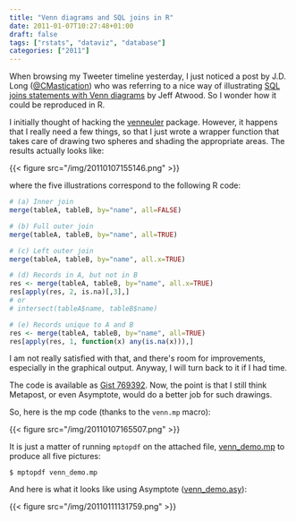 ```yaml
---
title: "Venn diagrams and SQL joins in R"
date: 2011-01-07T10:27:48+01:00
draft: false
tags: ["rstats", "dataviz", "database"]
categories: ["2011"]
---
```


When browsing my Tweeter timeline yesterday, I just noticed a post by J.D. Long ([@CMastication](http://twitter.com/CMastication)) who was referring to a nice way of illustrating [SQL joins statements with Venn diagrams](http://bit.ly/eMhJEp) by Jeff Atwood. So I wonder how it could be reproduced in R.

I initially thought of hacking the [venneuler](http://cran.r-project.org/web/packages/venneuler/index.html) package. However, it happens that I really need a few things, so that I just wrote a wrapper function that takes care of drawing two spheres and shading the appropriate areas. The results actually looks like:

{{< figure src="/img/20110107155146.png" >}}

where the five illustrations correspond to the following R code:

```r
# (a) Inner join
merge(tableA, tableB, by="name", all=FALSE)

# (b) Full outer join
merge(tableA, tableB, by="name", all=TRUE)

# (c) Left outer join
merge(tableA, tableB, by="name", all.x=TRUE)

# (d) Records in A, but not in B
res <- merge(tableA, tableB, by="name", all.x=TRUE)
res[apply(res, 2, is.na)[,3],]
# or 
# intersect(tableA$name, tableB$name)

# (e) Records unique to A and B
res <- merge(tableA, tableB, by="name", all=TRUE)
res[apply(res, 1, function(x) any(is.na(x))),]
```

I am not really satisfied with that, and there's room for improvements, especially in the graphical output. Anyway, I will turn back to it if I had time.

The code is available as [Gist 769392](https://gist.github.com/769392). Now, the point is that I still think Metapost, or even Asymptote, would do a better job for such drawings. 

So, here is the mp code (thanks to the `venn.mp` macro):

{{< figure src="/img/20110107165507.png" >}}

It is just a matter of running `mptopdf` on the attached file, [venn_demo.mp](/pub/venn_demo.mp) to produce all five pictures:

```
$ mptopdf venn_demo.mp
```

And here is what it looks like using Asymptote ([venn_demo.asy](/pub/venn_demo.asy)):

{{< figure src="/img/20110111131759.png" >}}